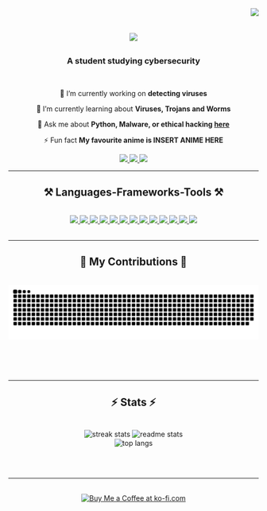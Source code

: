 <img align="right" src="https://visitor-badge.laobi.icu/badge?page_id=bobfrwas.bobfrwas" />

<h1 align="center">
    <img src="https://readme-typing-svg.herokuapp.com/?font=Righteous&size=35&center=true&vCenter=true&width=500&height=70&duration=4000&lines=Welcome!+👋;+I'm+bobfrwas!;" />
</h1>

<h3 align="center">A student studying cybersecurity</h3>

<br/>

<div align="center">
 
 🔭 I’m currently working on **detecting viruses**
 
 🌱 I’m currently learning about **Viruses, Trojans and Worms**

💬 Ask me about **Python, Malware, or ethical hacking [here](https://github.com/bobfrwas/bobfrwas/issues)**

⚡ Fun fact **My favourite anime is INSERT ANIME HERE**

 </div>
 
<div align="center"> 
  <a href="mailto:treehugger124567@gmail.com">
    <img src="https://img.shields.io/badge/Gmail-333333?style=for-the-badge&logo=gmail&logoColor=red" />
  </a>
  <a href="https://linkedin.com/in/michael-armstrong-477535264" target="_blank">
    <img src="https://img.shields.io/badge/LinkedIn-0077B5?style=for-the-badge&logo=linkedin&logoColor=white" target="_blank" />
  </a>
  <a href="https://bobfrwas.github.io" target="_blank">
     <img src="https://img.shields.io/badge/Portfolio-FF5722?style=for-the-badge&logo=todoist&logoColor=white" target="_blank" /> <!-- sqlite, safari, google-chrome are other good icon options -->
  </a>
</div>

 <hr/>
 
<h2 align="center">⚒️ Languages-Frameworks-Tools ⚒️</h2>
<br/>
<div align="center">
    <div align="center">
    <a href="https://react.dev">
        <img src="https://skillicons.dev/icons?i=react" />
    </a>
    <a href="https://getbootstrap.com/docs">
        <img src="https://skillicons.dev/icons?i=bootstrap" />
    </a>
    <a href="https://developer.mozilla.org/docs/Web/HTML">
        <img src="https://skillicons.dev/icons?i=html" />
    </a>
    <a href="https://developer.mozilla.org/docs/Web/CSS">
        <img src="https://skillicons.dev/icons?i=css" />
    </a>
    <a href="https://code.visualstudio.com/docs">
        <img src="https://skillicons.dev/icons?i=vscode" />
    </a>
    <a href="https://docs.github.com">
        <img src="https://skillicons.dev/icons?i=github" />
    </a>
    <a href="https://www.figma.com">
        <img src="https://skillicons.dev/icons?i=figma" />
    </a>
    <a href="https://git-scm.com/doc">
        <img src="https://skillicons.dev/icons?i=git" />
    </a>
    <a href="https://v2.tailwindcss.com/docs">
        <img src="https://skillicons.dev/icons?i=tailwind" />
    </a>
    <a href="https://docs.python.org">
        <img src="https://skillicons.dev/icons?i=python" />
    </a>
    <a href="https://developer.mozilla.org/docs/Web/JavaScript">
        <img src="https://skillicons.dev/icons?i=javascript" />
    </a>
    <a href="https://www.typescriptlang.org/docs">
        <img src="https://skillicons.dev/icons?i=typescript" />
    </a>
    <a href="https://dev.mysql.com/doc">
        <img src="https://skillicons.dev/icons?i=mysql" />
    </a>
</div>
</div>

<br/>
<hr/>

<div align="center">
  <h2>🐍 My Contributions 🐍</h2>
  <br>
  <img alt="snake eating my contributions" src="https://raw.githubusercontent.com/salesp07/salesp07/output/github-contribution-grid-snake.svg" />
  
  <br/><br/><br/>
</div>

<hr/>

<h2 align="center">⚡ Stats ⚡</h2>
<br>
<div align=center>
  <img width=390 src="https://streak-stats.demolab.com/?user=%22bobfrwas%22&count_private=true&theme=react&border_radius=10" alt="streak stats"/>
  <img width=390 src="https://github-readme-stats.vercel.app/api?username=bobfrwas&count_private=true&show_icons=true&theme=react&rank_icon=github&border_radius=10" alt="readme stats" />
  <br/>
  <img width=325 align="center" src="https://github-readme-stats.vercel.app/api/top-langs/?username=bobfrwas&hide=HTML&langs_count=8&layout=compact&theme=react&border_radius=10&size_weight=0.5&count_weight=0.5&exclude_repo=github-readme-stats" alt="top langs" />
</div>

<br/><br/>

<hr/>

<br/>

<div align="center">
<!--<a href='https://ko-fi.com/V7V4RAK9C' target='_blank'><img height='64' style='border:0px;height:64px;' src='https://storage.ko-fi.com/cdn/kofi1.png?v=3' border='0' alt='Buy Me a Coffee at ko-fi.com' /></a> -->
<a href='https://www.youtube.com/watch?v=dQw4w9WgXcQ' target='_blank'><img height='64' style='border:0px;height:64px;' src='https://storage.ko-fi.com/cdn/kofi1.png?v=3' border='0' alt='Buy Me a Coffee at ko-fi.com' /></a>
</div>

<br/>
